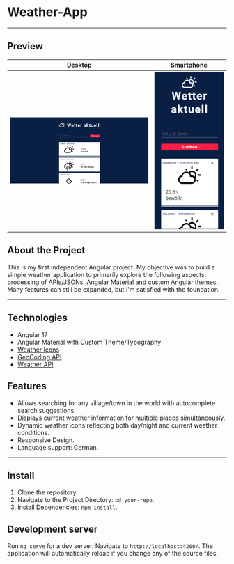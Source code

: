 # Weather-App

------

## Preview
| Desktop | Smartphone |
| --- | --- |
| ![Desktop](./media/Desktop.png) | ![Smartphone](./media/Smartphone.png) |

## About the Project
This is my first independent Angular project. My objective was to build a simple weather application to primarily explore the following aspects: processing of APIs/JSONs, Angular Material and custom Angular themes. Many features can still be expanded, but I'm satisfied with the foundation.

------

## Technologies

* Angular 17
* Angular Material with Custom Theme/Typography
* [Weather Icons](https://github.com/erikflowers/weather-icons)
* [GeoCoding API](https://open-meteo.com/en/docs/geocoding-api)
* [Weather API](https://open-meteo.com/en/docs)

## Features

* Allows searching for any village/town in the world with autocomplete search suggestions.
* Displays current weather information for multiple places simultaneously.
* Dynamic weather icons reflecting both day/night and current weather conditions.
* Responsive Design.
* Language support: German.

------

## Install

1. Clone the repository.
2. Navigate to the Project Directory: `cd your-repo`.
3. Install Dependencies: `npm install`.

## Development server

Run `ng serve` for a dev server. Navigate to `http://localhost:4200/`. The application will automatically reload if you change any of the source files.